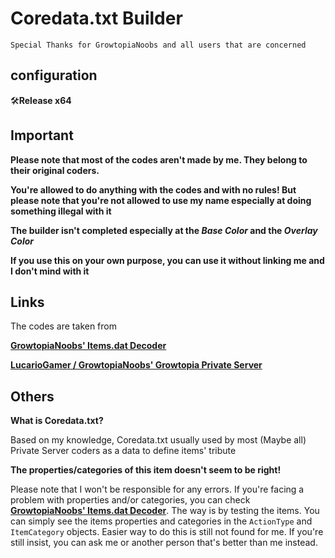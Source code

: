 # Coredata.txt Builder
`Special Thanks for GrowtopiaNoobs and all users that are concerned`

## configuration
🛠️**Release x64**

## Important
**Please note that most of the codes aren't made by me. They belong to their original coders.**

**You're allowed to do anything with the codes and with no rules! But please note that you're not allowed to use my name especially at doing something illegal with it**

**The builder isn't completed especially at the _Base Color_ and the _Overlay Color_**

**If you use this on your own purpose, you can use it without linking me and I don't mind with it**

## Links
The codes are taken from

**[GrowtopiaNoobs' Items.dat Decoder](https://github.com/GrowtopiaNoobs/Growtopia_ItemsDecoder)**

**[LucarioGamer / GrowtopiaNoobs' Growtopia Private Server](https://github.com/LucarioGamer/GrowtopiaServer)**

## Others
**What is Coredata.txt?**

Based on my knowledge, Coredata.txt usually used by most (Maybe all) Private Server coders as a data to define items' tribute

**The properties/categories of this item doesn't seem to be right!**

Please note that I won't be responsible for any errors. If you're facing a problem with properties and/or categories, you can check
**[GrowtopiaNoobs' Items.dat Decoder](https://github.com/GrowtopiaNoobs/Growtopia_ItemsDecoder)**.
The way is by testing the items. You can simply see the items properties and categories in the `ActionType` and `ItemCategory` objects.
Easier way to do this is still not found for me. If you're still insist, you can ask me or another person that's better than me instead.
